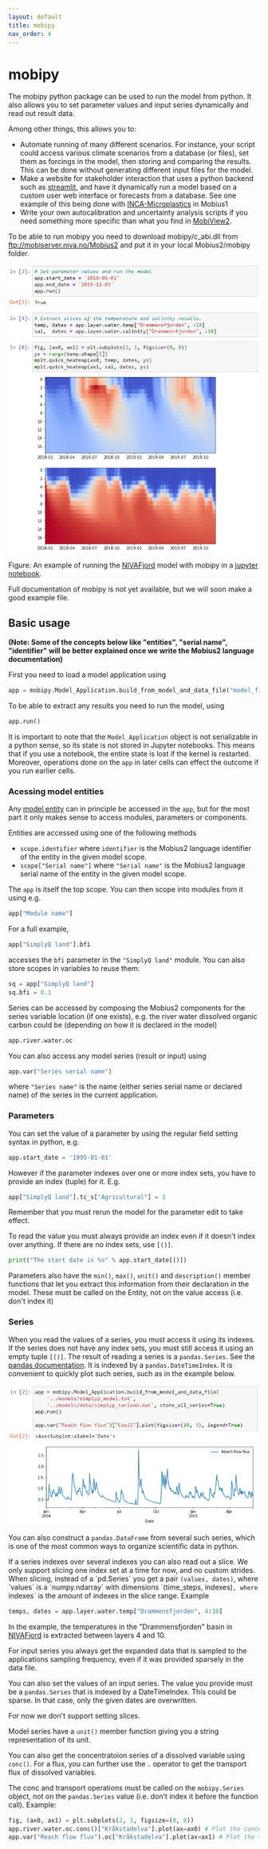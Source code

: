 ```yaml
---
layout: default
title: mobipy
nav_order: 4
---
```


# mobipy

The mobipy python package can be used to run the model from python. It also allows you to set parameter values and input series dynamically and read out result data.

Among other things, this allows you to:

- Automate running of many different scenarios. For instance, your script could access various climate scenarios from a database (or files), set them as forcings in the model, then storing and comparing the results. This can be done without generating different input files for the model.
- Make a website for stakeholder interaction that uses a python backend such as [streamlit](https://streamlit.io/), and have it dynamically run a model based on a custom user web interface or forecasts from a database. See one example of this being done with [INCA-Microplastics](https://ikhapp.org/inca-microplastics/) in Mobius1
- Write your own autocalibration and uncertainty analysis scripts if you need something more specific than what you find in [MobiView2](../mobiviewdocs/sensitivity.html).

To be able to run mobipy you need to download mobipy/c_abi.dll from ftp://mobiserver.niva.no/Mobius2 and put it in your local Mobius2/mobipy folder.

![Notebook](../img/notebook.png)

Figure: An example of running the [NIVAFjord](../existingmodels/nivafjord.html) model with mobipy in a [jupyter notebook](https://jupyter.org/).

Full documentation of mobipy is not yet available, but we will soon make a good example file.

## Basic usage

**(Note: Some of the concepts below like "entities", "serial name", "identifier" will be better explained once we write the Mobius2 language documentation)**

First you need to load a model application using

```python
app = mobipy.Model_Application.build_from_model_and_data_file("model_file_path.txt", "data_file_path.txt")
```

To be able to extract any results you need to run the model, using

```python
app.run()
```

It is important to note that the `Model_Application` object is not serializable in a python sense, so its state is not stored in Jupyter notebooks. This means that if you use a notebook, the entire state is lost if the kernel is restarted. Moreover, operations done on the `app` in later cells can effect the outcome if you run earlier cells.

### Acessing model entities

Any [model entity](../mobius2docs/language.html) can in principle be accessed in the `app`, but for the most part it only makes sense to access modules, parameters or components.

Entities are accessed using one of the following methods

- `scope.identifier` where `identifier` is the Mobius2 language identifier of the entity in the given model scope.
- `scope["Serial name"]` where `"Serial name"` is the Mobius2 language serial name of the entity in the given model scope.

The `app` is itself the top scope. You can then scope into modules from it using e.g.

```python
app["Module name"]
```

For a full example,

```python
app["SimplyQ land"].bfi
```

accesses the `bfi` parameter in the `"SimplyQ land"` module. You can also store scopes in variables to reuse them:

```python
sq = app["SimplyQ land"]
sq.bfi = 0.1
```

Series can be accessed by composing the Mobius2 components for the series variable location (if one exists), e.g. the river water dissolved organic carbon could be (depending on how it is declared in the model)

```python
app.river.water.oc
```

You can also access any model series (result or input) using

```python
app.var("Series serial name")
```

where `"Series name"` is the name (either series serial name or declared name) of the series in the current application.

### Parameters

You can set the value of a parameter by using the regular field setting syntax in python, e.g.

```python
app.start_date = '1995-01-01'
```

However if the parameter indexes over one or more index sets, you have to provide an index (tuple) for it. E.g.

```python
app["SimplyQ land"].tc_s["Agricultural"] = 3
```

Remember that you must rerun the model for the parameter edit to take effect.

To read the value you must always provide an index even if it doesn't index over anything. If there are no index sets, use `[()]`.

```python
print("The start date is %s" % app.start_date[()])
```

Parameters also have the `min()`, `max()`, `unit()` and `description()` member functions that let you extract this information from their declaration in the model. These must be called on the Entity, not on the value access (i.e. don't index it)

### Series

When you read the values of a series, you must access it using its indexes. If the series does not have any index sets, you must still access it using an empty tuple `[()]`. The result of reading a series is a `pandas.Series`. See the [pandas documentation](https://pandas.pydata.org/pandas-docs/stable/reference/api/pandas.Series.html). It is indexed by a `pandas.DateTimeIndex`. It is convenient to quickly plot such series, such as in the example below.

![notebook minimal](../img/notebook_minimal.png)

You can also construct a `pandas.DataFrame` from several such series, which is one of the most common ways to organize scientific data in python.

If a series indexes over several indexes you can also read out a slice. We only support slicing one index set at a time for now, and no custom strides. When slicing, instead of a ´pd.Series´ you get a pair `(values, dates)`, where ´values´ is a ´numpy.ndarray´ with dimensions ´(time_steps, indexes)`, where `indexes` is the amount of indexes in the slice range. Example

```python
temps, dates = app.layer.water.temp["Drammensfjorden", 4:10]
```

In the example, the temperatures in the "Drammensfjorden" basin in [NIVAFjord](../existingmodels/nivafjord.html) is extracted between layers 4 and 10.

For input series you always get the expanded data that is sampled to the applications sampling frequency, even if it was provided sparsely in the data file.

You can also set the values of an input series. The value you provide must be a `pandas.Series` that is indexed by a DateTimeIndex. This could be sparse. In that case, only the given dates are overwritten.

For now we don't support setting slices.

Model series have a `unit()` member function giving you a string representation of its unit.

You can also get the concentratoion series of a dissolved variable using `conc()`. For a flux, you can further use the `.` operator to get the transport flux of dissolved variables.

The conc and transport operations must be called on the `mobipy.Series` object, not on the `pandas.Series` value (i.e. don't index it before the function call). Example:

```python
fig, (ax0, ax1) = plt.subplots(2, 1, figsize=(8, 8))
app.river.water.oc.conc()["Kråkstadelva"].plot(ax=ax0) # Plot the concentration of organic carbon in the river water.
app.var("Reach flow flux").oc["Kråkstadelva"].plot(ax=ax1) # Plot the transport flux of organic carbon with the river discharge.
```